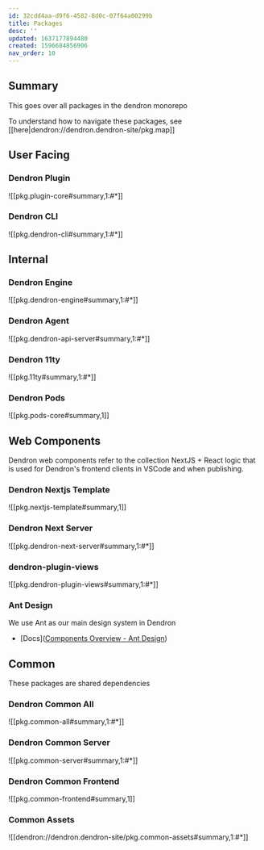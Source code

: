 ```yaml
---
id: 32cdd4aa-d9f6-4582-8d0c-07f64a00299b
title: Packages
desc: ''
updated: 1637177894480
created: 1596684856906
nav_order: 10
---
```

## Summary

This goes over all packages in the dendron monorepo

To understand how to navigate these packages, see [[here|dendron://dendron.dendron-site/pkg.map]]


## User Facing

### Dendron Plugin
![[pkg.plugin-core#summary,1:#*]]

### Dendron CLI
![[pkg.dendron-cli#summary,1:#*]]

## Internal

### Dendron Engine
![[pkg.dendron-engine#summary,1:#*]]

### Dendron Agent
![[pkg.dendron-api-server#summary,1:#*]]

### Dendron 11ty
![[pkg.11ty#summary,1:#*]]

### Dendron Pods
![[pkg.pods-core#summary,1]]

## Web Components
Dendron web components refer to the collection NextJS + React logic that is used for Dendron's frontend clients in VSCode and when publishing. 

### Dendron Nextjs Template
![[pkg.nextjs-template#summary,1]]

### Dendron Next Server
![[pkg.dendron-next-server#summary,1:#*]]

### dendron-plugin-views
![[pkg.dendron-plugin-views#summary,1:#*]]

### Ant Design

We use Ant as our main design system in Dendron

- [Docs]([Components Overview - Ant Design](https://ant.design/components/overview/))

## Common

These packages are shared dependencies

### Dendron Common All
![[pkg.common-all#summary,1:#*]]

### Dendron Common Server
![[pkg.common-server#summary,1:#*]]

### Dendron Common Frontend
![[pkg.common-frontend#summary,1]]

### Common Assets
![[dendron://dendron.dendron-site/pkg.common-assets#summary,1:#*]]



<!-- ## Thematic
Some Logic is split across multiple packages. The following splits out logic by theme instead of physical package

### Markdown
![[pkg.dendron-markdown#summary,1:#*]] -->
